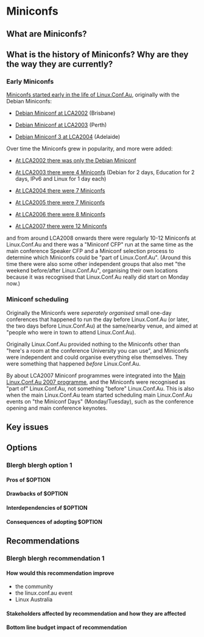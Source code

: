 # Miniconfs 

## What are Miniconfs? 

## What is the history of Miniconfs? Why are they the way they are currently? 

### Early Miniconfs

[Miniconfs started early in the life of
Linux.Conf.Au](https://en.wikipedia.org/wiki/Linux.conf.au#Miniconfs),
originally with the Debian Miniconfs:

*   [Debian Miniconf at LCA2002](https://www.debian.org/events/2002/0204-linuxconf) (Brisbane)

*   [Debian Miniconf at LCA2003](https://www.debian.org/events/2003/0120-linuxconf) (Perth)

*   [Debian Miniconf 3 at LCA2004](https://lists.debian.org/debian-devel/2003/04/msg02160.html) (Adelaide)

Over time the Miniconfs grew in popularity, and more were added:

*   [At LCA2002 there was only the Debian Miniconf](https://web.archive.org/web/20020203020052/http://www.linux.conf.au/index.html)

*   [At LCA2003 there were 4 Miniconfs](https://web.archive.org/web/20030207105111/http://linux.conf.au/programme.html) (Debian for 2 days, Education for 2 days, IPv6 and Linux for 1 day each)

*   [At LCA2004 there were 7 Miniconfs](https://web.archive.org/web/20040404053744/http://www.linux.conf.au/miniconf.cgi)

*   [At LCA2005 there were 7 Miniconfs](https://web.archive.org/web/20050206030713/http://linux.conf.au/miniconfs.php)

*   [At LCA2006 there were 8 Miniconfs](https://web.archive.org/web/20060202020629/http://linux.conf.au/miniconfs.php)

*   [At LCA2007 there were 12 Miniconfs](https://web.archive.org/web/20070208201816/http://lca2007.linux.org.au/Miniconfs)

and from around LCA2008 onwards there were regularly 10-12 Miniconfs at
Linux.Conf.Au and there was a "Miniconf CFP" run at the same time as
the main conference Speaker CFP and a Miniconf selection process to
determine which Miniconfs could be "part of Linux.Conf.Au".  (Around
this time there were also some other independent groups that also met
"the weekend before/after Linux.Conf.Au", organising their own locations
because it was recognised that Linux.Conf.Au really did start on Monday
now.)

### Miniconf scheduling

Originally the Miniconfs were *seperately organised* small
one-day conferences that happened to run the day before Linux.Conf.Au
(or later, the two days before Linux.Conf.Au) at the same/nearby venue,
and aimed at "people who were in town to attend Linux.Conf.Au).

Originally Linux.Conf.Au provided nothing to the Miniconfs other than
"here's a room at the conference University you can use", and Miniconfs
were independent and could organise everything else themselves.  They
were something that happened *before* Linux.Conf.Au.

By about LCA2007 Miniconf programmes were integrated into the [Main
Linux.Conf.Au 2007
programme](https://web.archive.org/web/20070202235931/http://lca2007.linux.org.au/Programme#head-7c55d4e2eb375b362533e06eeb559d2c68271869),
and the Miniconfs were recognised as "part of" Linux.Conf.Au, not
something "before" Linux.Conf.Au.  This is also when the main
Linux.Conf.Au team started scheduling main Linux.Conf.Au events
on "the Miniconf Days" (Monday/Tuesday), such as the conference opening
and main conference keynotes.


## Key issues 

## Options 

### Blergh blergh option 1 

#### Pros of $OPTION

#### Drawbacks of $OPTION 

#### Interdependencies of $OPTION

#### Consequences of adopting $OPTION 

## Recommendations 

### Blergh blergh recommendation 1

#### How would this recommendation improve 

- the community 
- the linux.conf.au event 
- Linux Australia 

#### Stakeholders affected by recommendation and how they are affected

#### Bottom line budget impact of recommendation 

